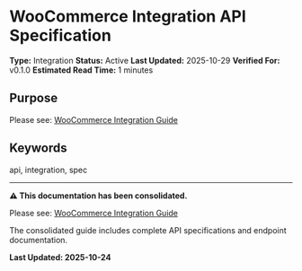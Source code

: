 # WooCommerce Integration API Specification

**Type:** Integration
**Status:** Active
**Last Updated:** 2025-10-29
**Verified For:** v0.1.0
**Estimated Read Time:** 1 minutes

## Purpose
Please see: [WooCommerce Integration Guide](02-FEATURES/woocommerce/README.md)

## Keywords
api, integration, spec

---


**⚠️ This documentation has been consolidated.**

Please see: [WooCommerce Integration Guide](02-FEATURES/woocommerce/README.md)

The consolidated guide includes complete API specifications and endpoint documentation.

**Last Updated: 2025-10-24**
